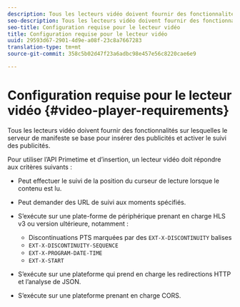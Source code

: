 ```yaml
---
description: Tous les lecteurs vidéo doivent fournir des fonctionnalités sur lesquelles le serveur de manifeste se base pour insérer des publicités et activer le suivi des publicités.
seo-description: Tous les lecteurs vidéo doivent fournir des fonctionnalités sur lesquelles le serveur de manifeste se base pour insérer des publicités et activer le suivi des publicités.
seo-title: Configuration requise pour le lecteur vidéo
title: Configuration requise pour le lecteur vidéo
uuid: 29593d67-2901-4d9e-a08f-23c8a7667283
translation-type: tm+mt
source-git-commit: 358c5b02d47f23a6adbc98e457e56c8220cae6e9

---
```



# Configuration requise pour le lecteur vidéo {#video-player-requirements}

Tous les lecteurs vidéo doivent fournir des fonctionnalités sur lesquelles le serveur de manifeste se base pour insérer des publicités et activer le suivi des publicités.

Pour utiliser l’API Primetime et d’insertion, un lecteur vidéo doit répondre aux critères suivants :

* Peut effectuer le suivi de la position du curseur de lecture lorsque le contenu est lu.
* Peut demander des URL de suivi aux moments spécifiés.
* S’exécute sur une plate-forme de périphérique prenant en charge HLS v3 ou version ultérieure, notamment :

   * Discontinuations PTS marquées par des `EXT-X-DISCONTINUITY` balises
   * `EXT-X-DISCONTINUITY-SEQUENCE`
   * `EXT-X-PROGRAM-DATE-TIME`
   * `EXT-X-START`

* S’exécute sur une plateforme qui prend en charge les redirections HTTP et l’analyse de JSON.
* S’exécute sur une plateforme prenant en charge CORS.